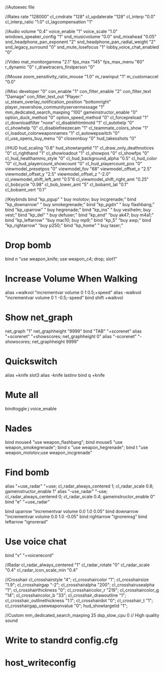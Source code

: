 //Autoexec file

//Rates
rate "128000"
cl_cmdrate "128"
cl_updaterate "128"
cl_interp "0.0"
cl_interp_ratio "1.0"
cl_lagcompensation "1"


//Audio
volume "0.4"
voice_enable "1"
voice_scale "1.0"
windows_speaker_config "1"
snd_musicvolume "0.0"
snd_mixahead "0.05"
snd_headphone_pan_exponent "2"
snd_headphone_pan_radial_weight "2"
snd_legacy_surround "0"
snd_mute_losefocus "1"
lobby_voice_chat_enabled "0"


//Video
mat_monitorgamma "2.1"
fps_max "145"
fps_max_menu "60"
r_dynamic "0"
r_drawtracers_firstperson "0"


//Mouse
zoom_sensitivity_ratio_mouse "1.0"
m_rawinput "1"
m_customaccel "0.0"


//Misc
developer "0"
con_enable "1"
con_filter_enable "2"
con_filter_text "Damage"
con_filter_text_out "Player:"
ui_steam_overlay_notification_position "bottomright"
player_nevershow_communityservermessage "1"
mm_dedicated_search_maxping "100"
gameinstructor_enable "0"
option_duck_method "0"
option_speed_method "0"
cl_forcepreload "1"
cl_downloadfilter "none"
cl_disablehtmlmotd "1"
cl_autohelp "0"
cl_showhelp "0"
cl_disablefreezecam "1"
cl_teammate_colors_show "1"
cl_loadout_colorweaponnames "1"
cl_autowepswitch "0"
cl_use_opens_buy_menu "0"
closeonbuy "0"
hud_takesshots "0"


//HUD
hud_scaling "0.8"
hud_showtargetid "1"
cl_draw_only_deathnotices "0"
cl_righthand "1"
cl_showloadout "1"
cl_showpos "0"
cl_showfps "0"
cl_hud_healthammo_style "0"
cl_hud_background_alpha "0.5"
cl_hud_color "0"
cl_hud_playercount_showcount "0"
cl_hud_playercount_pos "0"
viewmodel_presetpos "0"
viewmodel_fov "68"
viewmodel_offset_x "2.5"
viewmodel_offset_y "2.5"
viewmodel_offset_z "-2.0"
cl_viewmodel_shift_left_amt "0.5"6
cl_viewmodel_shift_right_amt "0.25"
cl_bobcycle "0.98"
cl_bob_lower_amt "5"
cl_bobamt_lat "0.1"
cl_bobamt_vert "0.1"


//Keybinds
bind "kp_pgup" " buy molotov; buy incgrenade;"
bind "kp_downarrow" " buy smokegrenade;"
bind "kp_pgdn" " buy flashbang;"
bind "kp_uparrow" " buy hegrenade;"
bind "kp_ins" " buy vesthelm; buy vest;"
bind "kp_del" " buy defuser;"
bind "kp_end" "buy ak47; buy m4a1;"
bind "kp_leftarrow" "buy mac10; buy mp9;"
bind "kp_5" "buy awp;"
bind "kp_rightarrow" "buy p250;"
bind "kp_home" " buy taser;"


# Drop bomb
bind n “use weapon_knife; use weapon_c4; drop; slot1”

# Increase Volume When Walking
alias +walkvol "incrementvar volume 0 1 0.5;+speed"
alias -walkvol "incrementvar volume 0 1 -0.5;-speed"
bind shift +walkvol

# Show net_graph
net_graph "1"
net_graphheight "9999"
bind "TAB" "+scorenet"
alias "+scorenet" "+showscores; net_graphheight 0"
alias "-scorenet" "-showscores; net_graphheight 9999"

# Quickswitch
alias +knife slot3
alias -knife lastinv
bind q +knife

# Mute all
bindtoggle j voice_enable

# Nades
bind mouse4 "use weapon_flashbang";
bind mouse5 "use weapon_smokegrenade";
bind x "use weapon_hegrenade";
bind t "use weapon_molotov;use weapon_incgrenade"

# Find bomb
alias "+use_radar" "+use; cl_radar_always_centered 1; cl_radar_scale 0.8; gameinstructor_enable 1"
alias "-use_radar" "-use; cl_radar_always_centered 0; cl_radar_scale 0.4; gameinstructor_enable 0"
bind "e" "+use_radar"


bind uparrow "incrementvar volume 0.0 1.0 0.05"
bind downarrow "incrementvar volume 0.0 1.0 -0.05"
bind rightarrow "ignoremsg"
bind leftarrow "ignorerad"

# Use voice chat
bind "v" "+voicerecord"


//Radar
cl_radar_always_centered "1"
cl_radar_rotate "0"
cl_radar_scale "0.4"
cl_radar_icon_scale_min "0.4"


//Crosshair 
cl_crosshairstyle "4";
cl_crosshaircolor "1";
cl_crosshairsize "1.9";
cl_crosshairgap "-2";
cl_crosshairalpha "200";
cl_crosshairusealpha "1";
cl_crosshairthickness "0";
cl_crosshaircolor_r "219";
cl_crosshaircolor_g "14";
cl_crosshaircolor_b "33";
cl_crosshair_drawoutline "1";
cl_crosshair_outlinethickness "1.1";
cl_crosshairdot "0";
cl_crosshair_t "1";
cl_crosshairgap_useweaponvalue "0";
hud_showtargetid "1";

//Custom
mm_dedicated_search_maxping 25
dsp_slow_cpu 0 // High quality sound

# Write to standrd config.cfg
# host_writeconfig
